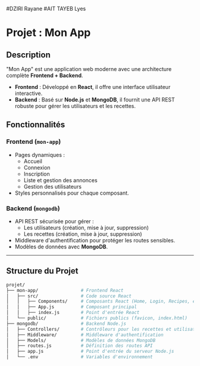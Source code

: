 #DZIRI Rayane
#AIT TAYEB Lyes

# Projet : Mon App

## Description
"Mon App" est une application web moderne avec une architecture complète **Frontend + Backend**. 
- **Frontend** : Développé en **React**, il offre une interface utilisateur interactive.
- **Backend** : Basé sur **Node.js** et **MongoDB**, il fournit une API REST robuste pour gérer les utilisateurs et les recettes.

## Fonctionnalités
### Frontend (`mon-app`)
- Pages dynamiques :
  - Accueil
  - Connexion
  - Inscription
  - Liste et gestion des annonces 
  - Gestion des utilisateurs
- Styles personnalisés pour chaque composant.

### Backend (`mongodb`)
- API REST sécurisée pour gérer :
  - Les utilisateurs (création, mise à jour, suppression)
  - Les recettes (création, mise à jour, suppression)
- Middleware d'authentification pour protéger les routes sensibles.
- Modèles de données avec **MongoDB**.

---





## Structure du Projet
```bash
projet/
├── mon-app/                # Frontend React
│   ├── src/                # Code source React
│   │   ├── Components/     # Composants React (Home, Login, Recipes, etc.)
│   │   ├── App.js          # Composant principal
│   │   ├── index.js        # Point d'entrée React
│   └── public/             # Fichiers publics (favicon, index.html)
├── mongodb/                # Backend Node.js
│   ├── Controllers/        # Contrôleurs pour les recettes et utilisateurs
│   ├── Middleware/         # Middleware d'authentification
│   ├── Models/             # Modèles de données MongoDB
│   ├── routes.js           # Définition des routes API
│   ├── app.js              # Point d'entrée du serveur Node.js
│   └── .env                # Variables d'environnement


